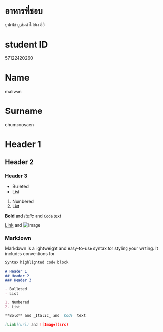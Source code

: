 # อาหารที่ชอบ
บุฟเฟ่ชาบู,ส้มตำไก่ย่าง อิอิ
# student ID
57122420260
# Name 
maliwan
# Surname
chumpoosaen

# Header 1
## Header 2
### Header 3

- Bulleted
- List

1. Numbered
2. List

**Bold** and _Italic_ and `Code` text

[Link](url) and ![Image](src)

### Markdown

Markdown is a lightweight and easy-to-use syntax for styling your writing. It includes conventions for

```markdown
Syntax highlighted code block

# Header 1
## Header 2
### Header 3

- Bulleted
- List

1. Numbered
2. List

**Bold** and _Italic_ and `Code` text

[Link](url) and ![Image](src)
